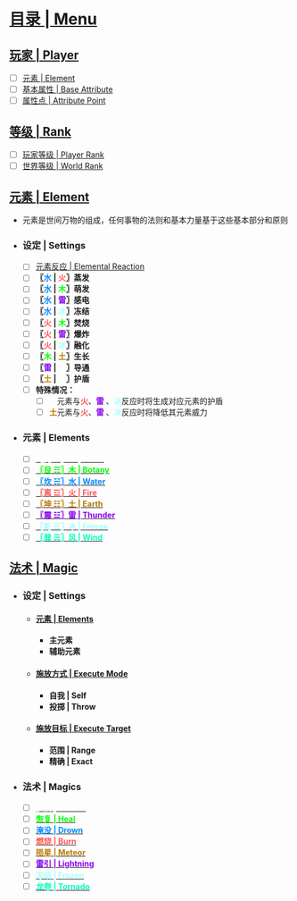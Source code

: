 # [目录 | Menu](./index.md)

## [玩家 | Player](./Player.md)

- [ ] [元素 | Element](./Player.md#Element)
- [ ] [基本属性 | Base Attribute](./Player.md#Base%20Attribute)
- [ ] [属性点 | Attribute Point](./Player.md#Attribute%20Point)

## [等级 | Rank](./Rank.md)

- [ ] [玩家等级 | Player Rank](./Rank.md#Player%20Rank)
- [ ] [世界等级 | World Rank](./Rank.md#World%20Rank)

## [元素 | Element](./element/Element.md)

- 元素是世间万物的组成，任何事物的法则和基本力量基于这些基本部分和原则
- ### 设定 | Settings
  - [ ] [元素反应 | Elemental Reaction](./element/Element.md#Elemental%20Reaction)
  - [ ] **〖<font color=#0088ff>水</font> | <font color=#ff5555>火</font>〗蒸发**
  - [ ] **〖<font color=#0088ff>水</font> | <font color=#00ff00>木</font>〗萌发**
  - [ ] **〖<font color=#0088ff>水</font> | <font color=#8800ee>雷</font>〗感电**
  - [ ] **〖<font color=#0088ff>水</font> | <font color=#aaffff>冰</font>〗冻结**
  - [ ] **〖<font color=#ff5555>火</font> | <font color=#00ff00>木</font>〗焚烧**
  - [ ] **〖<font color=#ff5555>火</font> | <font color=#8800ee>雷</font>〗爆炸**
  - [ ] **〖<font color=#ff5555>火</font> | <font color=#aaffff>冰</font>〗融化**
  - [ ] **〖<font color=#00ff00>木</font> | <font color=#b77b00>土</font>〗生长**
  - [ ] **〖<font color=#8800ee>雷</font> | <font color=#ffffff>金</font>〗导通**
  - [ ] **〖<font color=#b77b00>土</font> | <font color=#ffffff>金</font>〗护盾**
  - [ ] **特殊情况：**
    - [ ] <font color=#ffffff>**金**</font>元素与<font color=#ff5555>**火**</font>、<font color=#8800ee>**雷**</font>
    、<font color=#aaffff>**冰**</font>反应时将生成对应元素的护盾
    - [ ] <font color=#b77b00>**土**</font>元素与<font color=#ff5555>**火**</font>、<font color=#8800ee>**雷**</font>
    、<font color=#aaffff>**冰**</font>反应时将降低其元素威力

- ### 元素 | Elements
  - [ ] [<font color=#ffffff>**〖兑 ☱〗金 | Metal**</font>](./element/elements/Metal.md)
  - [ ] [<font color=#00ff00>**〖艮 ☶〗木 | Botany**</font>](element/elements/Botany.md)
  - [ ] [<font color=#0088ff>**〖坎 ☵〗水 | Water**</font>](element/elements/Water.md)
  - [ ] [<font color=#ff5555>**〖离 ☲〗火 | Fire**</font>](element/elements/Fire.md)
  - [ ] [<font color=#b77b00>**〖坤 ☷〗土 | Earth**</font>](element/elements/Earth.md)
  - [ ] [<font color=#8800ee>**〖震 ☳〗雷 | Thunder**</font>](element/elements/Thunder.md)
  - [ ] [<font color=#aaffff>**〖乾 ☰〗冰 | Freeze**</font>](element/elements/Freeze.md)
  - [ ] [<font color=#00ffbb>**〖巽 ☴〗风 | Wind**</font>](element/elements/Wind.md)

## [法术 | Magic](./magic/Magic.md)

- ### 设定 | Settings
  - #### [元素 | Elements](./magic/Magic.md#Elements)
    - **主元素**
    - **辅助元素**
  - #### [施放方式 | Execute Mode](./magic/Magic.md#Execute%20Mode)
    - **自我 | Self**
    - **投掷 | Throw**
  - #### [施放目标 | Execute Target](./magic/Magic.md#Execute%20Target)
    - **范围 | Range**
    - **精确 | Exact**

- ### 法术 | Magics
  - [ ] [<font color=#ffffff>**护盾 | Protect**</font>](./magic/magics/Protect.md)
  - [ ] [<font color=#00ff00>**恢复 | Heal**</font>](./magic/magics/Heal.md)
  - [ ] [<font color=#0088ff>**淹没 | Drown**</font>](./magic/magics/Drown.md)
  - [ ] [<font color=#ff5555>**燃烧 | Burn**</font>](./magic/magics/Burn.md)
  - [ ] [<font color=#b77b00>**陨星 | Meteor**</font>](./magic/magics/Meteor.md)
  - [ ] [<font color=#8800ee>**雷引 | Lightning**</font>](./magic/magics/Lightning.md)
  - [ ] [<font color=#aaffff>**冻结 | Frozen**</font>](./magic/magics/Frozen.md)
  - [ ] [<font color=#00ffbb>**龙卷 | Tornado**</font>](./magic/magics/Tornado.md)

